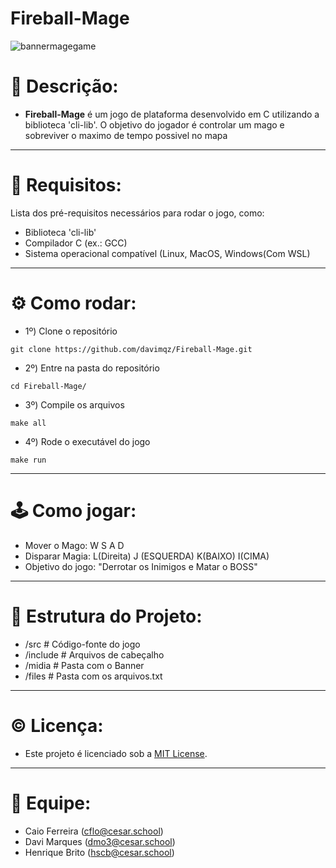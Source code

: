 # Fireball-Mage
![bannermagegame](https://github.com/davimqz/Mage_Game/blob/main/midia/mage.png)

# 📜 Descrição:
- <b>Fireball-Mage</b> é um jogo de plataforma desenvolvido em C utilizando a biblioteca 'cli-lib'. O objetivo do jogador é controlar um mago e sobreviver o maximo de tempo possivel no mapa
---

# 📝 Requisitos:
Lista dos pré-requisitos necessários para rodar o jogo, como:
- Biblioteca 'cli-lib'
- Compilador C (ex.: GCC)
- Sistema operacional compatível (Linux, MacOS, Windows(Com WSL)
---

# ⚙️ Como rodar:
- 1º)  Clone o repositório
```
git clone https://github.com/davimqz/Fireball-Mage.git
```

- 2º)  Entre na pasta do repositório
```
cd Fireball-Mage/
```

- 3º)  Compile os arquivos
```
make all
```

- 4º)  Rode o executável do jogo
```
make run
```
---

# 🕹️ Como jogar:
- Mover o Mago: W S A D
- Disparar Magia: L(Direita) J (ESQUERDA) K(BAIXO) I(CIMA)
- Objetivo do jogo: "Derrotar os Inimigos e Matar o BOSS"
---

# 📂 Estrutura do Projeto:
- /src       # Código-fonte do jogo
- /include   # Arquivos de cabeçalho
- /midia     # Pasta com o Banner
- /files     # Pasta com os arquivos.txt
---

# ©️ Licença:
- Este projeto é licenciado sob a [MIT License](https://opensource.org/licenses/MIT).
---

# 👥 Equipe:
- Caio Ferreira (cflo@cesar.school)
- Davi Marques (dmo3@cesar.school)
- Henrique Brito (hscb@cesar.school)
